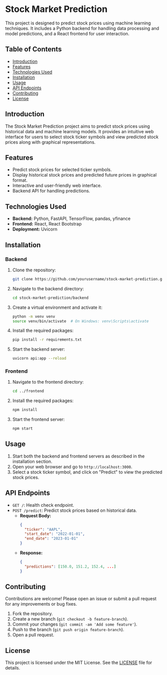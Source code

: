 
# Stock Market Prediction

This project is designed to predict stock prices using machine learning techniques. It includes a Python backend for handling data processing and model predictions, and a React frontend for user interaction.

## Table of Contents

- [Introduction](#introduction)
- [Features](#features)
- [Technologies Used](#technologies-used)
- [Installation](#installation)
- [Usage](#usage)
- [API Endpoints](#api-endpoints)
- [Contributing](#contributing)
- [License](#license)

## Introduction

The Stock Market Prediction project aims to predict stock prices using historical data and machine learning models. It provides an intuitive web interface for users to select stock ticker symbols and view predicted stock prices along with graphical representations.

## Features

- Predict stock prices for selected ticker symbols.
- Display historical stock prices and predicted future prices in graphical format.
- Interactive and user-friendly web interface.
- Backend API for handling predictions.

## Technologies Used

- **Backend:** Python, FastAPI, TensorFlow, pandas, yfinance
- **Frontend:** React, React Bootstrap
- **Deployment:** Uvicorn

## Installation

### Backend

1. Clone the repository:
    ```sh
    git clone https://github.com/yourusername/stock-market-prediction.git
    ```
2. Navigate to the backend directory:
    ```sh
    cd stock-market-prediction/backend
    ```
3. Create a virtual environment and activate it:
    ```sh
    python -m venv venv
    source venv/bin/activate  # On Windows: venv\Scripts\activate
    ```
4. Install the required packages:
    ```sh
    pip install -r requirements.txt
    ```
5. Start the backend server:
    ```sh
    uvicorn api:app --reload
    ```

### Frontend

1. Navigate to the frontend directory:
    ```sh
    cd ../frontend
    ```
2. Install the required packages:
    ```sh
    npm install
    ```
3. Start the frontend server:
    ```sh
    npm start
    ```

## Usage

1. Start both the backend and frontend servers as described in the installation section.
2. Open your web browser and go to `http://localhost:3000`.
3. Select a stock ticker symbol, and click on "Predict" to view the predicted stock prices.

## API Endpoints

- `GET /`: Health check endpoint.
- `POST /predict`: Predict stock prices based on historical data.
  - **Request Body:**
    ```json
    {
      "ticker": "AAPL",
      "start_date": "2022-01-01",
      "end_date": "2023-01-01"
    }
    ```
  - **Response:**
    ```json
    {
      "predictions": [150.0, 151.2, 152.4, ...]
    }
    ```


## Contributing

Contributions are welcome! Please open an issue or submit a pull request for any improvements or bug fixes.

1. Fork the repository.
2. Create a new branch (`git checkout -b feature-branch`).
3. Commit your changes (`git commit -am 'Add some feature'`).
4. Push to the branch (`git push origin feature-branch`).
5. Open a pull request.

## License

This project is licensed under the MIT License. See the [LICENSE](LICENSE) file for details.
